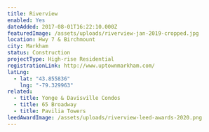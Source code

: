 ```yaml
---
title: Riverview
enabled: Yes
dateAdded: 2017-08-01T16:22:10.000Z
featuredImage: /assets/uploads/riverview-jan-2019-cropped.jpg
location: Hwy 7 & Birchmount
city: Markham
status: Construction
projectType: High-rise Residential
registrationLink: http://www.uptownmarkham.com/
latLng:
  - lat: "43.855836"
    lng: "-79.329963"
related:
  - title: Yonge & Davisville Condos
  - title: 65 Broadway
  - title: Pavilia Towers
leedAwardImage: /assets/uploads/riverview-leed-awards-2020.png
---
```

